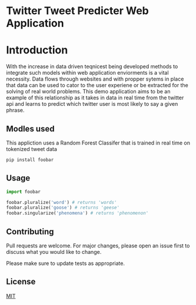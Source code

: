 # Twitter Tweet Predicter Web Application

# Introduction

With the increase in data driven teqnicest being developed methods to integrate such models within web application enviorments is a vital necessity. Data flows through websites and with propper sytems in place that data can be used to cator to the user experiene or be extracted for the solving of real world problems. This demo application aims to be an example of this relationship as it takes in data in real time from the twitter api and learns to predict which twitter user is most likely to say a given phrase.

## Modles used

This appliction uses a Random Forest Classifer that is trained in real time on tokenized tweet data

```bash
pip install foobar
```

## Usage

```python
import foobar

foobar.pluralize('word') # returns 'words'
foobar.pluralize('goose') # returns 'geese'
foobar.singularize('phenomena') # returns 'phenomenon'
```

## Contributing
Pull requests are welcome. For major changes, please open an issue first to discuss what you would like to change.

Please make sure to update tests as appropriate.

## License
[MIT](https://choosealicense.com/licenses/mit/)
